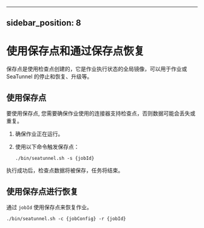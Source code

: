 ---

sidebar_position: 8
-------------------

# 使用保存点和通过保存点恢复

保存点是使用检查点创建的，它是作业执行状态的全局镜像，可以用于作业或 SeaTunnel 的停止和恢复、升级等。

## 使用保存点

要使用保存点, 您需要确保作业使用的连接器支持检查点，否则数据可能会丢失或重复。

1. 确保作业正在运行。

2. 使用以下命令触发保存点：

   ```./bin/seatunnel.sh -s {jobId}```

执行成功后，检查点数据将被保存，任务将结束。

## 使用保存点进行恢复

通过 `jobId` 使用保存点来恢复作业。

```./bin/seatunnel.sh -c {jobConfig} -r {jobId}```
